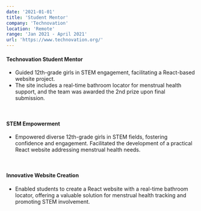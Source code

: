 ```yaml
---
date: '2021-01-01'
title: 'Student Mentor'
company: 'Technovation'
location: 'Remote'
range: 'Jan 2021 - April 2021'
url: 'https://www.technovation.org/'
---
```


#### Technovation Student Mentor
- Guided 12th-grade girls in STEM engagement, facilitating a React-based website project. 
- The site includes a real-time bathroom locator for menstrual health support, and the team was awarded the 2nd prize upon final submission.

<br>

#### STEM Empowerment
- Empowered diverse 12th-grade girls in STEM fields, fostering confidence and engagement. Facilitated the development of a practical React website addressing menstrual health needs.

<br>

#### Innovative Website Creation
- Enabled students to create a React website with a real-time bathroom locator, offering a valuable solution for menstrual health tracking and promoting STEM involvement.
